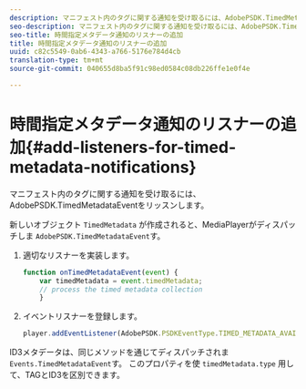 ```yaml
---
description: マニフェスト内のタグに関する通知を受け取るには、AdobePSDK.TimedMetadataEventをリッスンします。
seo-description: マニフェスト内のタグに関する通知を受け取るには、AdobePSDK.TimedMetadataEventをリッスンします。
seo-title: 時間指定メタデータ通知のリスナーの追加
title: 時間指定メタデータ通知のリスナーの追加
uuid: c82c5549-0ab6-4343-a766-5176e784d4cb
translation-type: tm+mt
source-git-commit: 040655d8ba5f91c98ed0584c08db226ffe1e0f4e

---
```



# 時間指定メタデータ通知のリスナーの追加{#add-listeners-for-timed-metadata-notifications}

マニフェスト内のタグに関する通知を受け取るには、AdobePSDK.TimedMetadataEventをリッスンします。

新しいオブジェクト `TimedMetadata` が作成されると、MediaPlayerがディスパッチしま `AdobePSDK.TimedMetadataEvent`す。

1. 適切なリスナーを実装します。

   ```js
   function onTimedMetadataEvent(event) { 
       var timedMetadata = event.timedMetadata; 
       // process the timed metadata collection 
       } 
   ```

1. イベントリスナーを登録します。

   ```js
   player.addEventListener(AdobePSDK.PSDKEventType.TIMED_METADATA_AVAILABLE, onTimedMetadataEvent);
   ```

ID3メタデータは、同じメソッドを通じてディスパッチされま `Events.TimedMetadataEvent`す。 このプロパティを使 `timedMetadata.type` 用して、TAGとID3を区別できます。

